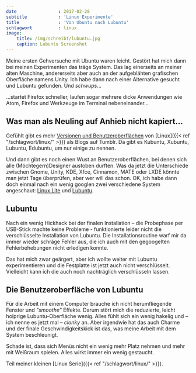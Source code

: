 ```yaml
---
date                : 2017-02-28
subtitle            : 'Linux Experimente'
title               : 'Von Ubuntu nach Lubuntu'
schlagwort          : linux
image:
    title: /img/schreibt/lubuntu.jpg
    caption: Lubuntu Screenshot
---
```

Meine ersten Gehversuche mit Ubuntu waren leicht. Gestört hat mich dann bei meinen Experimenten das träge System. Das lag einerseits an meiner alten Maschine, andererseits aber auch an der aufgeblähten grafischen Oberfläche namens Unity. Ich habe dann nach einer Alternative gesucht und Lubuntu gefunden. Und _schwups_...
<!--more-->

...startet Firefox schneller, laufen sogar mehrere dicke Anwendungen wie Atom, Firefox und Werkzeuge im Terminal nebeneinander...

## Was man als Neuling auf Anhieb nicht kapiert...

Gefühlt gibt es mehr [Versionen und Benutzeroberflächen](https://de.wikipedia.org/wiki/Unity_(Benutzeroberfl%C3%A4che)) von [Linux]({{< ref "/schlagwort/linux/" >}}) als Blogs auf Tumblr. Da gibt es Kubuntu, Xubuntu, Lubuntu, Edubuntu, um nur einige zu nennen.

Und dann gibt es noch einen Wust an Benutzeroberflächen, bei denen sich alle (Möchtegern)Designer austoben durften. Was da jetzt die Unterschiede zwischen Gnome, Unity, KDE, Xfce, Cinnamon, MATE oder LXDE könnte man jetzt Tage überprüfen, aber wer will das schon. OK, ich habe dann doch einmal nach ein wenig googlen zwei verschiedene System angeschaut: [Linux Lite](https://www.linuxliteos.com/) und [Lubuntu](http://lubuntu.net/).

## Lubuntu

Nach ein wenig Hickhack bei der finalen Installation – die Probephase per USB-Stick machte keine Probleme - funktionierte leider nicht die verschlüsselte Installation von Lubuntu. Die Installationsroutine warf mir da immer wieder schräge Fehler aus, die ich auch mit den gegoogelten Fehlerbehebungen nicht erledigen konnte.

Das hat mich zwar geärgert, aber ich wollte weiter mit Lubuntu experimentieren und die Festplatte ist jetzt auch nicht verschlüsselt. Vielleicht kann ich die auch noch nachträglich verschlüsseln lassen.

## Die Benutzeroberfläche von Lubuntu

Für die Arbeit mit einem Computer brauche ich nicht herumfliegende Fenster und _"smoothe"_ Effekte. Darum stört mich die reduzierte, leicht holprige Lubuntu-Oberfläche wenig. Alles fühlt sich ein wenig hakelig und – ich nenne es jetzt mal – _clonky_ an. Aber irgendwie hat das auch Charme und der finale Geschwindigkeitskick ist das, was meine Arbeit mit dem System beschleunigt.

Schade ist, dass sich Menüs nicht ein wenig mehr Platz nehmen und mehr mit Weißraum spielen. Alles wirkt immer ein wenig gestaucht.

Teil meiner kleinen [Linux Serie]({{< ref "/schlagwort/linux/" >}}).
